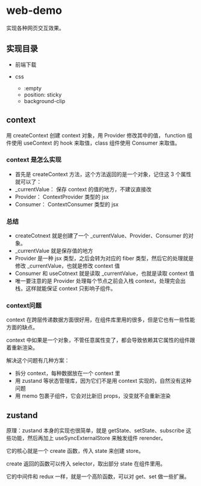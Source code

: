 # web-demo
实现各种网页交互效果。

## 实现目录
- 前端下载

- css
    - :empty
    - position: sticky
    - background-clip




## context
用 createContext 创建 context 对象，用 Provider 修改其中的值， function 组件使用 useContext 的 hook 来取值，class 组件使用 Consumer 来取值。

### context 是怎么实现
- 首先是 createContext 方法，这个方法返回的是一个对象，记住这 3 个属性就可以了：
- _currentValue： 保存 context 的值的地方，不建议直接改
- Provider： ContextProvider 类型的 jsx
- Consumer： ContextConsumer 类型的 jsx


### 总结
- createCotnext 就是创建了一个 _currentValue、Provider、Consumer 的对象。
- _currentValue 就是保存值的地方
- Provider 是一种 jsx 类型，之后会转为对应的 fiber 类型，然后它的处理就是修改 _currentValue，也就是修改 context 值
- Consumer 和 useCotnext 就是读取 _currentValue，也就是读取 context 值
- 唯一要注意的是 Provider 处理每个节点之前会入栈 context，处理完会出栈，这样就能保证 context 只影响子组件。


### context问题
context 在跨层传递数据方面很好用，在组件库里用的很多，但是它也有一些性能方面的缺点。

context 中如果是一个对象，不管任意属性变了，都会导致依赖其它属性的组件跟着重新渲染。

解决这个问题有几种方案：
- 拆分 context，每种数据放在一个 context 里
- 用 zustand 等状态管理库，因为它们不是用 context 实现的，自然没有这种问题
- 用 memo 包裹子组件，它会对比新旧 props，没变就不会重新渲染




## zustand

原理：zustand 本身的实现也很简单，就是 getState、setState、subscribe 这些功能，然后再加上 useSyncExternalStore 来触发组件 rerender。

它的核心就是一个 create 函数，传入 state 来创建 store。

create 返回的函数可以传入 selector，取出部分 state 在组件里用。

它的中间件和 redux 一样，就是一个高阶函数，可以对 get、set 做一些扩展。
